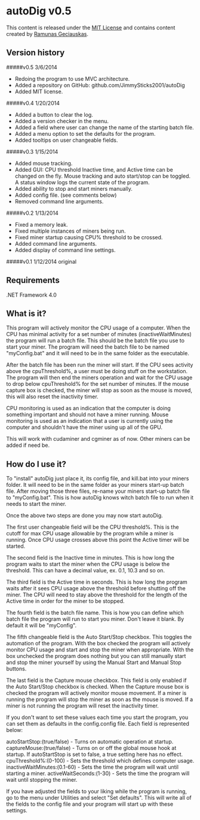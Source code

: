 autoDig v0.5
============
This content is released under the [MIT License](http://opensource.org/licenses/MIT) and 
contains content created by [Ramunas Geciauskas](http://keyboardmousehooks.codeplex.com/).


Version history
---------------

#####v0.5 3/6/2014
* Redoing the program to use MVC architecture.
* Added a repository on GitHub: github.com/JimmySticks2001/autoDig
* Added MIT license.

#####v0.4 1/20/2014
* Added a button to clear the log.
* Added a version checker in the menu.
* Added a field where user can change the name of the starting batch file.
* Added a menu option to set the defaults for the program. 
* Added tooltips on user changeable fields.

#####v0.3 1/15/2014
* Added mouse tracking.
* Added GUI:
	CPU threshold Inactive time, and Active time can be changed on the fly.
	Mouse tracking and auto start/stop can be toggled.
	A status window logs the current state of the program.
* Added ability to stop and start miners manually.
* Added config file. (see comments below)
* Removed command line arguments.

#####v0.2 1/13/2014
* Fixed a memory leak.
* Fixed multiple instances of miners being run.
* Fixed miner startup causing CPU% threshold to be crossed.
* Added command line arguments.
* Added display of command line settings. 

#####v0.1 1/12/2014
original


Requirements
------------
.NET Framework 4.0


What is it?
-----------
This program will actively monitor the CPU usage of a computer. When the CPU 
has minimal activity for a set number of minutes (inactiveWaitMinutes) the 
program will run a batch file. This should be the batch file you use to start 
your miner. The program will need the batch file to be named "myConfig.bat" 
and it will need to be in the same folder as the executable. 

After the batch file has been run the miner will start. If the CPU sees 
activity above the cpuThreshold%, a user must be doing stuff on the 
workstation. The program will then end the miners operation and wait for the 
CPU usage to drop below cpuThreshold% for the set number of minutes. If the 
mouse capture box is checked, the miner will stop as soon as the mouse is 
moved, this will also reset the inactivity timer. 

CPU monitoring is used as an indication that the computer is doing something 
important and should not have a miner running. Mouse monitoring is used as an
indication that a user is currently using the computer and shouldn't have 
the miner using up all of the GPU.

This will work with cudaminer and cgminer as of now. Other miners can be added
if need be.


How do I use it?
----------------
To "install" autoDig just place it, its config file, and kill.bat into your 
miners folder. It will need to be in the same folder as your miners start-up 
batch file. 
After moving those three files, re-name your miners start-up batch file to 
"myConfig.bat". This is how autoDig knows witch batch file to run when it 
needs to start the miner. 

Once the above two steps are done you may now start autoDig. 

The first user changeable field will be the CPU threshold%. This is the cutoff 
for max CPU usage allowable by the program while a miner is running. Once CPU 
usage crosses above this point the Active timer will be started.

The second field is the Inactive time in minutes. This is how long the program 
waits to start the miner when the CPU usage is below the threshold. This can 
have a decimal value, ex. 0.1, 10.3 and so on.

The third field is the Active time in seconds. This is how long the program 
waits after it sees CPU usage above the threshold before shutting off the 
miner. The CPU will need to stay above the threshold for the length of the 
Active time in order for the miner to be stopped.

The fourth field is the batch file name. This is how you can define which 
batch file the program will run to start you miner. Don't leave it blank. By 
default it will be "myConfig".

The fifth changeable field is the Auto Start/Stop checkbox. This toggles the 
automation of the program. With the box checked the program will actively 
monitor CPU usage and start and stop the miner when appropriate. With the box 
unchecked the program does nothing but you can still manually start and stop 
the miner yourself by using the Manual Start and Manual Stop buttons.

The last field is the Capture mouse checkbox. This field is only enabled if 
the Auto Start/Stop checkbox is checked. When the Capture mouse box is checked 
the program will actively monitor mouse movement. If a miner is running the 
program will stop the miner as soon as the mouse is moved. If a miner is not 
running the program will reset the inactivity timer. 

If you don't want to set these values each time you start the program, you can 
set them as defaults in the config.config file. Each field is represented 
below:

autoStartStop:(true/false) - Turns on automatic operation at startup. 
captureMouse:(true/false) - Turns on or off the global mouse hook at startup. 
If autoStartStop is set to false, a true setting here has no effect.
cpuThreshold%:(0-100) - Sets the threshold which defines computer usage.
inactiveWaitMinutes:(0.1-60) - Sets the time the program will wait until 
starting a miner.
activeWaitSeconds:(1-30) - Sets the time the program will wait until stopping 
the miner. 

If you have adjusted the fields to your liking while the program is running, 
go to the menu under Utilities and select "Set defaults". This will write all 
of the fields to the config file and your program will start up with these 
settings.
